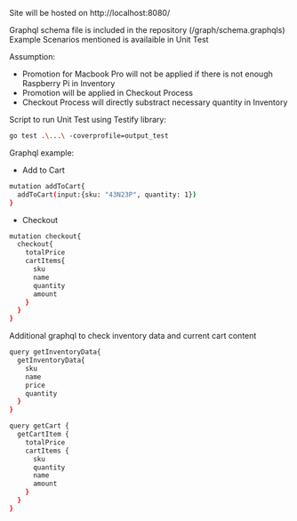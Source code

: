 Site will be hosted on http://localhost:8080/

Graphql schema file is included in the repository (/graph/schema.graphqls)
Example Scenarios mentioned is availaible in Unit Test

Assumption: 
- Promotion for Macbook Pro will not be applied if there is not enough Raspberry Pi in Inventory
- Promotion will be applied in Checkout Process
- Checkout Process will directly substract necessary quantity in Inventory

Script to run Unit Test using Testify library: 
```bash
go test .\...\ -coverprofile=output_test
```
Graphql example:
- Add to Cart

```bash
mutation addToCart{
  addToCart(input:{sku: "43N23P", quantity: 1})
}
```

- Checkout
```bash
mutation checkout{
  checkout{
    totalPrice
    cartItems{
      sku
      name
      quantity
      amount
    }
  }
}
```


Additional graphql to check inventory data and current cart content
```bash
query getInventoryData{
  getInventoryData{
    sku
    name
    price
    quantity
  }
}

query getCart {
  getCartItem {
    totalPrice
    cartItems {
      sku
      quantity
      name
      amount
    }
  }
}

```